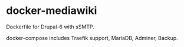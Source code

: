 # docker-mediawiki
Dockerfile for Drupal-6 with sSMTP.

docker-compose includes Traefik support, MariaDB, Adminer, Backup.
